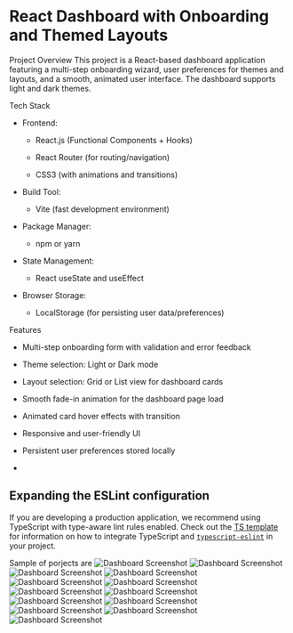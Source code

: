 # React Dashboard with Onboarding and Themed Layouts

Project Overview
This project is a React-based dashboard application featuring a multi-step onboarding wizard, user preferences for themes and layouts, and a smooth, animated user interface. The dashboard supports light and dark themes.

Tech Stack
- Frontend:

    - React.js (Functional Components + Hooks)

    - React Router (for routing/navigation)

    - CSS3 (with animations and transitions)

- Build Tool:

    - Vite (fast development environment)

- Package Manager:

    - npm or yarn

- State Management:

    - React useState and useEffect

- Browser Storage:

    - LocalStorage (for persisting user data/preferences)

Features
- Multi-step onboarding form with validation and error feedback

- Theme selection: Light or Dark mode

- Layout selection: Grid or List view for dashboard cards

- Smooth fade-in animation for the dashboard page load

- Animated card hover effects with transition

- Responsive and user-friendly UI

- Persistent user preferences stored locally
- 
## Expanding the ESLint configuration

If you are developing a production application, we recommend using TypeScript with type-aware lint rules enabled. Check out the [TS template](https://github.com/vitejs/vite/tree/main/packages/create-vite/template-react-ts) for information on how to integrate TypeScript and [`typescript-eslint`](https://typescript-eslint.io) in your project.

Sample of porjects are
![Dashboard Screenshot](/src/assets/1.png)
![Dashboard Screenshot](/src/assets/2.png)
![Dashboard Screenshot](/src/assets/3.png)
![Dashboard Screenshot](/src/assets/4.png)
![Dashboard Screenshot](/src/assets/5.png)
![Dashboard Screenshot](/src/assets/6.png)
![Dashboard Screenshot](/src/assets/7.png)
![Dashboard Screenshot](/src/assets/8.png)
![Dashboard Screenshot](/src/assets/9.png)
![Dashboard Screenshot](/src/assets/10.png)
![Dashboard Screenshot](/src/assets/11.png)
![Dashboard Screenshot](/src/assets/12.png)
![Dashboard Screenshot](/src/assets/13.png)
